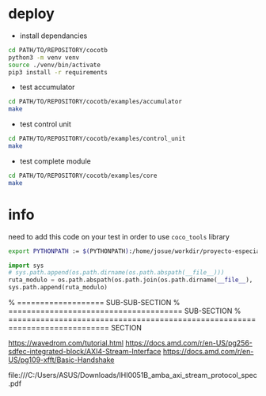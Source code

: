 # deploy

- install dependancies
```bash
cd PATH/TO/REPOSITORY/cocotb
python3 -m venv venv
source ./venv/bin/activate
pip3 install -r requirements
```
- test accumulator
```bash
cd PATH/TO/REPOSITORY/cocotb/examples/accumulator
make
```
- test control unit 
```bash
cd PATH/TO/REPOSITORY/cocotb/examples/control_unit
make
```
- test complete module 
```bash
cd PATH/TO/REPOSITORY/cocotb/examples/core
make
```

# info
need to add this code on your test in order to use `coco_tools` library
```bash
export PYTHONPATH := $(PYTHONPATH):/home/josue/workdir/proyecto-especializacion-final
```

```python
import sys
# sys.path.append(os.path.dirname(os.path.abspath(__file__)))
ruta_modulo = os.path.abspath(os.path.join(os.path.dirname(__file__), '..', '..', 'src'))
sys.path.append(ruta_modulo)
```




% =================== SUB-SUB-SECTION
% ====================================== SUB-SECTION
% ============================================================================ SECTION



https://wavedrom.com/tutorial.html
https://docs.amd.com/r/en-US/pg256-sdfec-integrated-block/AXI4-Stream-Interface
https://docs.amd.com/r/en-US/pg109-xfft/Basic-Handshake

file:///C:/Users/ASUS/Downloads/IHI0051B_amba_axi_stream_protocol_spec.pdf